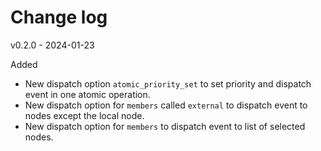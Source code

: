 # Change log

v0.2.0 - 2024-01-23

Added
- New dispatch option `atomic_priority_set` to set priority and dispatch event in one atomic operation.
- New dispatch option for `members` called `external` to dispatch event to nodes except the local node.
- New dispatch option for `members` to dispatch event to list of selected nodes.